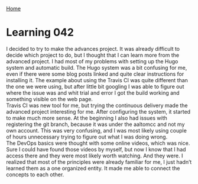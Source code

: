 [Home](https://aaltomcc.github.io/cs-ej4101-fall-2019-042-advanced/)
# Learning 042  
I decided to try to make the advances project. It was already difficult to decide which project to do, but I thought that I can learn more from the advanced project. I had most of my problems with setting up the Hugo system and automatic build. The Hugo system was a bit confusing for me, even if there were some blog posts linked and quite clear instructions for installing it. The example about using the Travis CI was quite different than the one we were using, but after little bit googling I was able to figure out where the issue was and whit trial and error I got the build working and something visible on the web page.  
Travis CI was new tool for me, but trying the continuous delivery made the advanced project interesting for me. After configuring the system, it started to make much more sense. At the beginning I also had issues with registering the git branch, because it was under the aaltomcc and not my own account. This was very confusing, and I was most likely using couple of hours unnecessary trying to figure out what I was doing wrong.  
The DevOps basics were thought with some online videos, which was nice. Sure I could have found those videos by myself, but now I know that I had access there and they were most likely worth watching. And they were. I realized that most of the principles were already familiar for me, I just hadn’t learned them as a one organized entity. It made me able to connect the concepts to each other.
